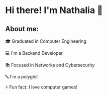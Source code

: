 # Hi there! I'm Nathalia 👋

## About me:

🎓 Graduated in Computer Engineering

💻 I'm a Backend Developer

📚 Focused in Networks and Cybersecurity

🔤 I'm a polyglot

⚡ Fun fact: I love computer games!


